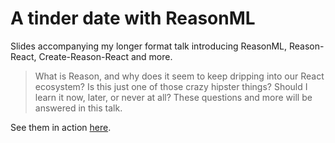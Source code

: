# A tinder date with ReasonML

Slides accompanying my longer format talk introducing ReasonML, Reason-React, Create-Reason-React and more.

>What is Reason, and why does it seem to keep dripping into our React ecosystem? Is this just one of those crazy hipster things? Should I learn it now, later, or never at all? These questions and more will be answered in this talk.

See them in action [here](https://marcelcutts.github.io/reason-tinderdate-talk/#/).
